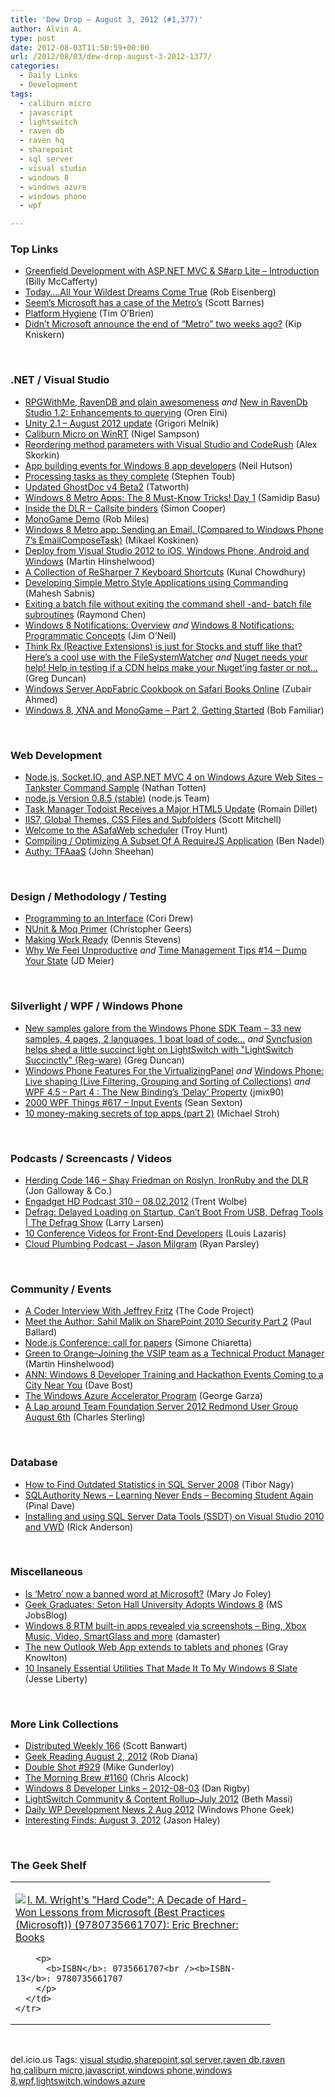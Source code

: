 ```yaml
---
title: 'Dew Drop – August 3, 2012 (#1,377)'
author: Alvin A.
type: post
date: 2012-08-03T11:50:59+00:00
url: /2012/08/03/dew-drop-august-3-2012-1377/
categories:
  - Daily Links
  - Development
tags:
  - caliburn micro
  - javascript
  - lightswitch
  - raven db
  - raven hq
  - sharepoint
  - sql server
  - visual studio
  - windows 8
  - windows azure
  - windows phone
  - wpf

---
```

### <a name="top"></a>Top Links

  * [Greenfield Development with ASP.NET MVC & S#arp Lite &#8211; Introduction][1] (Billy McCafferty)
  * [Today….All Your Wildest Dreams Come True][2] (Rob Eisenberg)
  * [Seem’s Microsoft has a case of the Metro’s][3] (Scott Barnes)
  * [Platform Hygiene][4] (Tim O&#8217;Brien)
  * [Didn’t Microsoft announce the end of “Metro” two weeks ago?][5] (Kip Kniskern)

&#160;

### <a name="dotnet"></a>.NET / Visual Studio

  * [RPGWithMe, RavenDB and plain awesomeness][6] _and_ [New in RavenDb Studio 1.2: Enhancements to querying][7] (Oren Eini)
  * [Unity 2.1 &#8211; August 2012 update][8] (Grigori Melnik)
  * [Caliburn Micro on WinRT][9] (Nigel Sampson)
  * [Reordering method parameters with Visual Studio and CodeRush][10] (Alex Skorkin)
  * [App building events for Windows 8 app developers][11] (Neil Hutson)
  * [Processing tasks as they complete][12] (Stephen Toub)
  * [Updated GhostDoc v4 Beta2][13] (Tatworth)
  * [Windows 8 Metro Apps: The 8 Must-Know Tricks! Day 1][14] (Samidip Basu)
  * [Inside the DLR – Callsite binders][15] (Simon Cooper)
  * [MonoGame Demo][16] (Rob Miles)
  * [Windows 8 Metro app: Sending an Email. (Compared to Windows Phone 7’s EmailComposeTask)][17] (Mikael Koskinen)
  * [Deploy from Visual Studio 2012 to iOS, Windows Phone, Android and Windows][18] (Martin Hinshelwood)
  * [A Collection of ReSharper 7 Keyboard Shortcuts][19] (Kunal Chowdhury)
  * [Developing Simple Metro Style Applications using Commanding][20] (Mahesh Sabnis)
  * [Exiting a batch file without exiting the command shell -and- batch file subroutines][21] (Raymond Chen)
  * [Windows 8 Notifications: Overview][22] _and_ [Windows 8 Notifications: Programmatic Concepts][23] (Jim O&#8217;Neil)
  * [Think Rx (Reactive Extensions) is just for Stocks and stuff like that? Here&#8217;s a cool use with the FileSystemWatcher][24] _and_ [Nuget needs your help! Help in testing if a CDN helps make your Nuget&#8217;ing faster or not&#8230;][25] (Greg Duncan)
  * [Windows Server AppFabric Cookbook on Safari Books Online][26] (Zubair Ahmed)
  * [Windows 8, XNA and MonoGame &#8211; Part 2, Getting Started][27] (Bob Familiar)

&#160;

### <a name="web"></a>Web Development

  * [Node.js, Socket.IO, and ASP.NET MVC 4 on Windows Azure Web Sites – Tankster Command Sample][28] (Nathan Totten)
  * <a href="http://blog.nodejs.org/2012/08/02/node-v0-8-5-stable/" target="_blank">node.js Version 0.8.5 (stable)</a> (node.js Team)
  * [Task Manager Todoist Receives a Major HTML5 Update][29] (Romain Dillet)
  * [IIS7, Global Themes, CSS Files and Subfolders][30] (Scott Mitchell)
  * [Welcome to the ASafaWeb scheduler][31] (Troy Hunt)
  * [Compiling / Optimizing A Subset Of A RequireJS Application][32] (Ben Nadel)
  * [Authy: TFAaaS][33] (John Sheehan)

&#160;

### <a name="design"></a>Design / Methodology / Testing

  * [Programming to an Interface][34] (Cori Drew)
  * [NUnit & Moq Primer][35] (Christopher Geers)
  * [Making Work Ready][36] (Dennis Stevens)
  * [Why We Feel Unproductive][37] _and_ [Time Management Tips #14 &#8211; Dump Your State][38] (JD Meier)

&#160;

### <a name="silverlight"></a>Silverlight / WPF / Windows Phone

  * [New samples galore from the Windows Phone SDK Team &#8211; 33 new samples, 4 pages, 2 languages, 1 boat load of code&#8230;][39] _and_ [Syncfusion helps shed a little succinct light on LightSwitch with "LightSwitch Succinctly" (Reg-ware)][40] (Greg Duncan)
  * [Windows Phone Features For the VirtualizingPanel][41] _and_ [Windows Phone: Live shaping (Live Filtering, Grouping and Sorting of Collections)][42] _and_ [WPF 4.5 – Part 4 : The New Binding’s ‘Delay’ Property][43] (jmix90)
  * <a href="http://wpf.2000things.com/2012/08/03/617-input-events/" target="_blank">2000 WPF Things #617 – Input Events</a> (Sean Sexton)
  * [10 money-making secrets of top apps (part 2)][44] (Michael Stroh)

&#160;

### <a name="podcasts"></a>Podcasts / Screencasts / Videos

  * [Herding Code 146 – Shay Friedman on Roslyn, IronRuby and the DLR][45] (Jon Galloway & Co.)
  * [Engadget HD Podcast 310 &#8211; 08.02.2012][46] (Trent Wolbe)
  * [Defrag: Delayed Loading on Startup, Can&#8217;t Boot From USB, Defrag Tools | The Defrag Show][47] (Larry Larsen)
  * [10 Conference Videos for Front-End Developers][48] (Louis Lazaris)
  * <a href="http://feedproxy.google.com/~r/cloudPlumbing/~3/Jc35SKfoNFw/jason-milgram" target="_blank">Cloud Plumbing Podcast &#8211; Jason Milgram</a> (Ryan Parsley)

&#160;

### <a name="events"></a>Community / Events

  * [A Coder Interview With Jeffrey Fritz][49] (The Code Project)
  * [Meet the Author: Sahil Malik on SharePoint 2010 Security Part 2][50] (Paul Ballard)
  * [Node.js Conference: call for papers][51] (Simone Chiaretta)
  * [Green to Orange–Joining the VSIP team as a Technical Product Manager][52] (Martin Hinshelwood)
  * [ANN: Windows 8 Developer Training and Hackathon Events Coming to a City Near You][53] (Dave Bost)
  * [The Windows Azure Accelerator Program][54] (George Garza)
  * [A Lap around Team Foundation Server 2012 Redmond User Group August 6th][55] (Charles Sterling)

&#160;

### <a name="sql"></a>Database

  * [How to Find Outdated Statistics in SQL Server 2008][56] (Tibor Nagy)
  * [SQLAuthority News – Learning Never Ends – Becoming Student Again][57] (Pinal Dave)
  * [Installing and using SQL Server Data Tools (SSDT) on Visual Studio 2010 and VWD][58] (Rick Anderson)

&#160;

### <a name="misc"></a>Miscellaneous

  * [Is &#8216;Metro&#8217; now a banned word at Microsoft?][59] (Mary Jo Foley)
  * [Geek Graduates: Seton Hall University Adopts Windows 8][60] (MS JobsBlog)
  * [Windows 8 RTM built-in apps revealed via screenshots – Bing, Xbox Music, Video, SmartGlass and more][61] (damaster)
  * [The new Outlook Web App extends to tablets and phones][62] (Gray Knowlton)
  * [10 Insanely Essential Utilities That Made It To My Windows 8 Slate][63] (Jesse Liberty)

&#160;

### <a name="links"></a>More Link Collections

  * [Distributed Weekly 166][64] (Scott Banwart)
  * [Geek Reading August 2, 2012][65] (Rob Diana)
  * [Double Shot #929][66] (Mike Gunderloy)
  * [The Morning Brew #1160][67] (Chris Alcock)
  * [Windows 8 Developer Links – 2012-08-03][68] (Dan Rigby)
  * [LightSwitch Community & Content Rollup–July 2012][69] (Beth Massi)
  * [Daily WP Development News 2 Aug 2012][70] (Windows Phone Geek)
  * <a href="http://jasonhaley.com/blog/post.aspx?id=abd9aaba-3093-465c-a0de-d20f488099ac" target="_blank">Interesting Finds: August 3, 2012</a> (Jason Haley)

&#160;

### <a name="shelf"></a>The Geek Shelf

<div style="padding-bottom: 0px; margin: 0px; padding-left: 0px; padding-right: 0px; display: inline; float: none; padding-top: 0px" id="scid:7dc1bd33-94bd-46fd-a20b-0131235bcd47:c97f08dc-1713-457d-a85a-1914d3c5e11e" class="wlWriterEditableSmartContent">
  <table cellspacing="0" cellpadding="2" width="400" border="0" unselectable="on">
    <tr>
      <td valign="top" width="400">
        <p>
          <a title="I. M. Wright&#39;s &quot;Hard Code&quot;: A Decade of Hard-Won Lessons from Microsoft (Best Practices (Microsoft)) (9780735661707): Eric Brechner: Books" href="http://www.amazon.com/exec/obidos/ASIN/0735661707/alvinashcraft-20"><img data-recalc-dims="1" decoding="async" src="https://i0.wp.com/images.amazon.com/images/P/0735661707.01.MZZZZZZZ.jpg?w=660" border="0" align="left" style="float:left" />I. M. Wright's "Hard Code": A Decade of Hard-Won Lessons from Microsoft (Best Practices (Microsoft)) (9780735661707): Eric Brechner: Books</a>
        </p>
        
        <p>
          <b>ISBN</b>: 0735661707<br /><b>ISBN-13</b>: 9780735661707
        </p>
      </td>
    </tr>
  </table>
</div>

&#160;

<div style="padding-bottom: 0px; margin: 0px; padding-left: 0px; padding-right: 0px; display: inline; float: none; padding-top: 0px" id="scid:0767317B-992E-4b12-91E0-4F059A8CECA8:4fff07f5-ddf0-465e-88ca-ae349b4438d1" class="wlWriterEditableSmartContent">
  del.icio.us Tags: <a href="http://del.icio.us/popular/visual+studio" rel="tag">visual studio</a>,<a href="http://del.icio.us/popular/sharepoint" rel="tag">sharepoint</a>,<a href="http://del.icio.us/popular/sql+server" rel="tag">sql server</a>,<a href="http://del.icio.us/popular/raven+db" rel="tag">raven db</a>,<a href="http://del.icio.us/popular/raven+hq" rel="tag">raven hq</a>,<a href="http://del.icio.us/popular/caliburn+micro" rel="tag">caliburn micro</a>,<a href="http://del.icio.us/popular/javascript" rel="tag">javascript</a>,<a href="http://del.icio.us/popular/windows+phone" rel="tag">windows phone</a>,<a href="http://del.icio.us/popular/windows+8" rel="tag">windows 8</a>,<a href="http://del.icio.us/popular/wpf" rel="tag">wpf</a>,<a href="http://del.icio.us/popular/lightswitch" rel="tag">lightswitch</a>,<a href="http://del.icio.us/popular/windows+azure" rel="tag">windows azure</a>
</div>

 [1]: http://feedproxy.google.com/~r/Devlicious/~3/1lMs1q4BEts/greenfield-development-with-asp-net-mvc-amp-s-arp-lite-introduction.aspx
 [2]: http://feedproxy.google.com/~r/Devlicious/~3/7wQDryU0mzw/today-all-your-wildest-dreams-come-true.aspx
 [3]: http://feedproxy.google.com/~r/MsMossyblog/~3/EepCbDZopiI/951
 [4]: http://channel9.msdn.com/Blogs/Vector/Platform-Hygiene
 [5]: http://feedproxy.google.com/~r/liveside/~3/a0AVTfou4jw/
 [6]: http://feedproxy.google.com/~r/AyendeRahien/~3/bLry2uqy8z0/rpgwithme-ravendb-and-plain-awesomeness
 [7]: http://feedproxy.google.com/~r/HibernatingRhinos/~3/kGQW48BlGmU/new-in-ravendb-studio-1-2-enhancements-to-querying
 [8]: http://blogs.msdn.com/b/agile/archive/2012/08/02/unity-2-1-august-2012-update.aspx
 [9]: http://compiledexperience.com/blog/posts/caliburn-micro-on-winrt
 [10]: http://www.skorkin.com/2012/08/reordering-method-parameters-with-visual-studio-and-coderush/
 [11]: http://blogs.msdn.com/b/windowsappdev/archive/2012/08/02/app-building-events-for-windows-8-app-developers.aspx
 [12]: http://blogs.msdn.com/b/pfxteam/archive/2012/08/02/processing-tasks-as-they-complete.aspx
 [13]: http://feedproxy.google.com/~r/geekswithblogs/~3/oTemeyPB8cY/updated-ghostdoc-v4-beta2.aspx
 [14]: http://blogs.msdn.com/b/silverlight/archive/2012/08/02/windows-8-metro-apps-the-8-must-know-tricks-day-1.aspx
 [15]: http://feedproxy.google.com/~r/geekswithblogs/~3/NGlINaqXVmk/inside-the-dlr--callsite-binders.aspx
 [16]: http://www.robmiles.com/journal/2012/8/2/monogame-demo.html
 [17]: http://mobile.dzone.com/articles/windows-8-metro-app-sending
 [18]: http://feedproxy.google.com/~r/MartinHinshelwood/~3/W-NWlP22yhw/
 [19]: http://feedproxy.google.com/~r/kunal2383/~3/Y_qqTd6Sa4U/resharper-7-keyboard-shortcuts.html
 [20]: http://feedproxy.google.com/~r/netCurryRecentArticles/~3/9sxYoRXNiGc/ShowArticle.aspx
 [21]: http://blogs.msdn.com/b/oldnewthing/archive/2012/08/02/10334559.aspx
 [22]: http://blogs.msdn.com/b/jimoneil/archive/2012/08/02/windows-8-notifications-overview.aspx
 [23]: http://blogs.msdn.com/b/jimoneil/archive/2012/08/02/windows-8-notifications-programmatic-concepts.aspx
 [24]: http://coolthingoftheday.blogspot.com/2012/08/think-rx-reactive-extensions-is-just.html
 [25]: http://coolthingoftheday.blogspot.com/2012/08/nuget-needs-your-help-help-in-testing.html
 [26]: http://zubairahmed.net/?p=322
 [27]: http://feedproxy.google.com/~r/msdn/bobfamiliar/~3/odV7G-IitpE/windows-8-xna-and-monogame-part-2-getting-started.aspx
 [28]: http://feedproxy.google.com/~r/ntotten/~3/E1V8WLJXPFs/
 [29]: http://feedproxy.google.com/~r/Techcrunch/~3/tVIaFAphiRU/
 [30]: http://feedproxy.google.com/~r/ScottOnWriting/~3/DB5OmVvQwC4/iis7-global-themes-css-files-and-subfolders.aspx
 [31]: http://feedproxy.google.com/~r/TroyHunt/~3/zTXP_tQa1dk/welcome-to-asafaweb-scheduler.html
 [32]: http://www.bennadel.com/blog/2404-Compiling-Optimizing-A-Subset-Of-A-RequireJS-Application.htm
 [33]: http://feedproxy.google.com/~r/JustSayinMoreWords/~3/DCmtjMci_Rg/28568778335
 [34]: http://truncatedcodr.wordpress.com/2012/08/02/programming-to-an-interface/
 [35]: http://feeds.dzone.com/~r/zones/dotnet/~3/sKTcBqisCUY/nunit-moq-primer
 [36]: http://feedproxy.google.com/~r/LeadingAgile/~3/aIPq2I0x19w/
 [37]: http://feedproxy.google.com/~r/jmeier/~3/hrz7yeDfLLI/why-we-feel-unproductive.aspx
 [38]: http://feedproxy.google.com/~r/jmeier/~3/jokOywDaQjk/time-management-tips-14-dump-your-state.aspx
 [39]: http://coolthingoftheday.blogspot.com/2012/08/new-samples-galore-from-windows-phone.html
 [40]: http://coolthingoftheday.blogspot.com/2012/08/syncfusion-helps-shed-little-succinct.html
 [41]: http://mobile.dzone.com/articles/windows-phone-features
 [42]: http://mobile.dzone.com/articles/windows-phone-live-shaping
 [43]: http://feeds.dzone.com/~r/zones/dotnet/~3/WB3bS1yclgg/wpf-45-%E2%80%93-part-4-new-binding%E2%80%99s
 [44]: http://windowsteamblog.com/windows_phone/b/wpdev/archive/2012/08/02/10-money-making-secrets-of-top-apps-part-2.aspx
 [45]: http://feedproxy.google.com/~r/HerdingCode/~3/YDFLR82bXgY/
 [46]: http://www.engadget.com/2012/08/02/engadget-hd-podcast-310-08-02-2012/
 [47]: http://channel9.msdn.com/Shows/The-Defrag-Show/Defrag-Delayed-Loading-on-Startup-Cant-Boot-From-USB-Defrag-Tools
 [48]: http://www.impressivewebs.com/10-conference-videos-for-front-end-developers/
 [49]: http://www.codeproject.com/Articles/433483/A-Coder-Interview-With-Jeffrey-Fritz
 [50]: http://blog.pluralsight.com/2012/08/02/meet-the-author-sahil-malik-on-sharepoint-2010-security-part-2/
 [51]: http://feedproxy.google.com/~r/Codeclimber/~3/q0GXkS-kJQM/Node-js-Conference-call-for-papers.aspx
 [52]: http://feedproxy.google.com/~r/MartinHinshelwood/~3/Y47-yeQfokY/
 [53]: http://feedproxy.google.com/~r/DaveBost/~3/32towQB4IaY/ann-windows-8-developer-training-and-hackathon-events-coming-to-a-city-near-you
 [54]: http://www.everything-microsoft.com/2012/08/02/windows-azure-accelerator-program/
 [55]: http://blogs.msdn.com/b/visualstudioalm/archive/2012/08/02/a-lap-around-team-foundation-server-2012-redmond-user-group-august-6th.aspx
 [56]: http://feedproxy.google.com/~r/MSSQLTips-LatestSqlServerTips/~3/u19tYotMb_8/tip.asp
 [57]: http://blog.sqlauthority.com/2012/08/03/sqlauthority-news-learning-never-ends-becoming-student-again/
 [58]: http://blogs.msdn.com/b/rickandy/archive/2012/08/02/installing-and-using-sql-server-data-tools-ssdt-on-visual-studio-2010-and-vwd.aspx
 [59]: http://www.zdnet.com/is-metro-now-a-banned-word-at-microsoft-7000002052/
 [60]: http://feeds.microsoftjobsblog.com/~r/MicrosoftJobsBlog/~3/Ud4p4QD_UIY/seton-hall
 [61]: http://feedproxy.google.com/~r/liveside/~3/vRPkIMp3F1Y/
 [62]: http://blogs.office.com/b/office-next/archive/2012/08/02/the-new-outlook-web-app-extends-to-tablets-and-phones.aspx
 [63]: http://feedproxy.google.com/~r/JesseLiberty-SilverlightGeek/~3/OepFHEt246s/
 [64]: http://feedproxy.google.com/~r/roguetechnology/~3/VSm6CbuitEY/
 [65]: http://feedproxy.google.com/~r/RegularGeek/~3/vnktA3LV_d0/
 [66]: http://afreshcup.com/home/2012/8/3/double-shot-929.html
 [67]: http://feedproxy.google.com/~r/ReflectivePerspective/~3/-lIRLCHh0FA/
 [68]: http://danrigby.com/2012/08/02/windows-8-developer-links-2012-08-03/
 [69]: http://blogs.msdn.com/b/bethmassi/archive/2012/08/02/lightswitch-community-amp-content-rollup-july-2012.aspx
 [70]: http://feedproxy.google.com/~r/Windowsphonegeek/~3/VRbJvNb1n1s/daily-wp-development-news-2-aug-2012